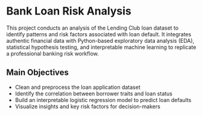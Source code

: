 # Bank Loan Risk Analysis
This project conducts an analysis of the Lending Club loan dataset to identify patterns and risk factors associated with loan default. It integrates authentic financial data with Python-based exploratory data analysis (EDA), statistical hypothesis testing, and interpretable machine learning to replicate a professional banking risk workflow.

## Main Objectives
- Clean and preprocess the loan application dataset
- Identify the correlation between borrower traits and loan status
- Build an interpretable logistic regression model to predict loan defaults
- Visualize insights and key risk factors for decision-makers


